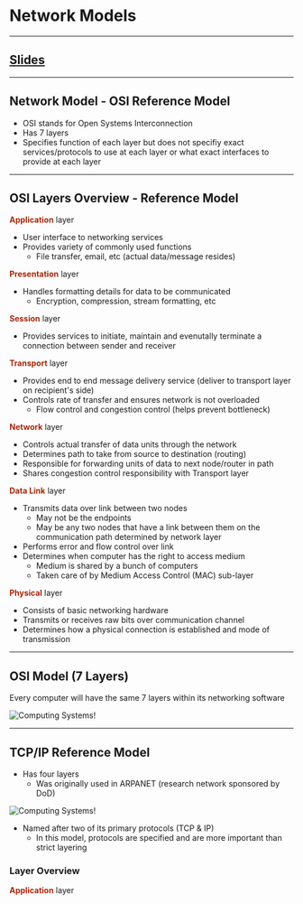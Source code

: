 # Network Models
---
## [Slides](https://redhawks-my.sharepoint.com/:p:/r/personal/bowermanjess_seattleu_edu/_layouts/15/Doc.aspx?sourcedoc=%7B793C4E35-B1B5-467E-8BBD-598E2D8B1353%7D&file=6%20-%20Computer%20Networks%20-%20Week%206%20-%20OSI%20-%20Final.pptx&action=edit&mobileredirect=true)
---

## Network Model - OSI Reference Model
- OSI stands for Open Systems Interconnection
- Has 7 layers
- Specifies function of each layer but does not specifiy exact services/protocols to use at each layer or what exact interfaces to provide at each layer

---

## OSI Layers Overview - Reference Model
<font color="#A72608">**Application**</font> layer
- User interface to networking services
- Provides variety of commonly used functions
  - File transfer, email, etc (actual data/message resides)

<font color="#A72608">**Presentation**</font> layer
- Handles formatting details for data to be communicated
  - Encryption, compression, stream formatting, etc

<font color="#A72608">**Session**</font> layer
- Provides services to initiate, maintain and evenutally terminate a connection between sender and receiver

<font color="#A72608">**Transport**</font> layer
- Provides end to end message delivery service (deliver to transport layer on recipient's side)
- Controls rate of transfer and ensures network is not overloaded
  - Flow control and congestion control (helps prevent bottleneck)

<font color="#A72608">**Network**</font> layer
- Controls actual transfer of data units through the network
- Determines path to take from source to destination (routing)
- Responsible for forwarding units of data to next node/router in path
- Shares congestion control responsibility with Transport layer

<font color="#A72608">**Data Link**</font> layer
- Transmits data over link between two nodes
  - May not be the endpoints
  - May be any two nodes that have a link between them on the communication path determined by network layer
- Performs error and flow control over link
- Determines when computer has the right to access medium
  - Medium is shared by a bunch of computers
  - Taken care of by Medium Access Control (MAC) sub-layer

<font color="#A72608">**Physical**</font> layer
- Consists of basic networking hardware
- Transmits or receives raw bits over communication channel
- Determines how a physical connection is established and mode of transmission

---

## OSI Model (7 Layers)
Every computer will have the same 7 layers within its networking software <br>

![Computing Systems!](https://freesvg.org/img/osi-model.png)

---

## TCP/IP Reference Model
- Has four layers
  - Was originally used in ARPANET (research network sponsored by DoD)

![Computing Systems!](https://www.guru99.com/images/1/102219_1135_TCPIPvsOSIM1.png)

- Named after two of its primary protocols (TCP & IP)
  - In this model, protocols are specified and are more important than strict layering

### Layer Overview

<font color="#A72608">**Application**</font> layer









